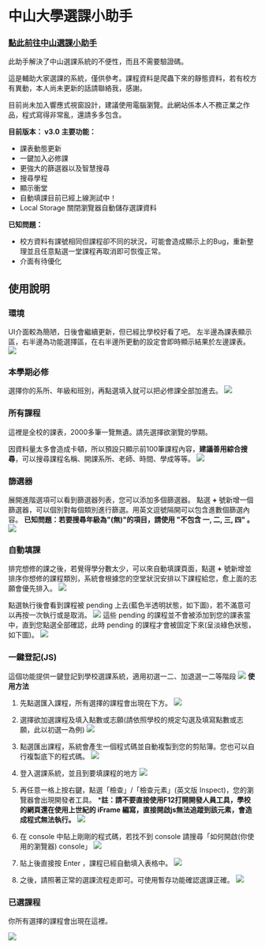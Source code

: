 # 中山大學選課小助手


### [**點此前往中山選課小助手**](https://cellerylin.github.io/selector_helper)

此助手解決了中山選課系統的不便性，而且不需要驗證碼。

這是輔助大家選課的系統，僅供參考。課程資料是爬蟲下來的靜態資料，若有校方有異動，本人尚未更新的話請聯絡我，感謝。

目前尚未加入響應式視窗設計，建議使用電腦瀏覽。此網站係本人不務正業之作品，程式寫得非常亂，還請多多包含。

**目前版本： v3.0**
**主要功能：**

- 課表動態更新
- 一鍵加入必修課
- 更強大的篩選器以及智慧搜尋
- 搜尋學程
- 顯示衝堂
- 自動填課目前已經上線測試中！
- Local Storage 關閉瀏覽器自動儲存選課資料

**已知問題：**
- 校方資料有課號相同但課程卻不同的狀況，可能會造成顯示上的Bug，重新整理並且任意點選一堂課程再取消即可恢復正常。
- 介面有待優化

## **使用說明**

### **環境**
UI介面較為簡陋，日後會繼續更新，但已經比學校好看了吧。
左半邊為課表顯示區，右半邊為功能選擇區，在右半邊所更動的設定會即時顯示結果於左邊課表。
![](./img/env.png)

### **本學期必修**
選擇你的系所、年級和班別，再點選填入就可以把必修課全部加進去。
![](./img/comp.png)

### **所有課程**
這裡是全校的課表，2000多筆一覽無遺。請先選擇欲瀏覽的學期。

因資料量太多會造成卡頓，所以預設只顯示前100筆課程內容，**建議善用綜合搜尋**，可以搜尋課程名稱、開課系所、老師、時間、學成等等。
![](./img/all.png)

### **篩選器**
展開進階選項可以看到篩選器列表，您可以添加多個篩選器。
點選 **+** 號新增一個篩選器，可以個別對每個類別進行篩選。用英文逗號隔開可以包含進數個篩選內容。
**已知問題：若要搜尋年級為"(無)"的項目，請使用 "不包含 一, 二, 三, 四" 。**
![](./img/filter.png)

### **自動填課**
排完想修的課之後，若覺得學分數太少，可以來自動填課頁面，點選 **+** 號新增並排序你想修的課程類別，系統會根據您的空堂狀況安排以下課程給您，愈上面的志願會優先排入。
![](./img/auto.png)

點選執行後會看到課程被 pending 上去(藍色半透明狀態，如下圖)，若不滿意可以再按一次執行或是取消。
![](./img/pending.png)
這些 pending 的課程並不會被添加到您的課表當中，直到您點選全部確認，此時 pending 的課程才會被固定下來(呈淡綠色狀態，如下圖)。
![](./img/confirm.png)


### <a name="export_js">**一鍵登記(JS)**</a>
這個功能提供一鍵登記到學校選課系統，適用初選一二、加退選一二等階段
![](./img/export1.png)
**使用方法**
1. 先點選匯入課程，所有選擇的課程會出現在下方。
![](./img/export2.png)

2. 選擇欲加選課程及填入點數或志願(請依照學校的規定勾選及填寫點數或志願，此以初選一為例)
![](./img/export3.png)

3. 點選匯出課程，系統會產生一個程式碼並自動複製到您的剪貼簿。您也可以自行複製底下的程式碼。
![](./img/export4.png)

4. 登入選課系統，並且到要填課程的地方
![](./img/export5.png)

5. 再任意一格上按右鍵，點選「檢查」/「檢查元素」(英文版 Inspect)，您的瀏覽器會出現開發者工具。
***註：請不要直接使用F12打開開發人員工具，學校的網頁還在使用上世紀的 iFrame 編寫，直接開啟js無法追蹤到該元素，會造成程式無法執行。**
![](./img/export6.png)

6. 在 console 中貼上剛剛的程式碼，若找不到 console 請搜尋「如何開啟(你使用的瀏覽器) console」
![](./img/export7.png)

7. 貼上後直接按 Enter ，課程已經自動填入表格中。
![](./img/export8.png)

8. 之後，請照著正常的選課流程走即可。可使用暫存功能確認選課正確。
![](./img/export9.png)



### **已選課程**
你所有選擇的課程會出現在這裡。

![](./img/seled.png)


